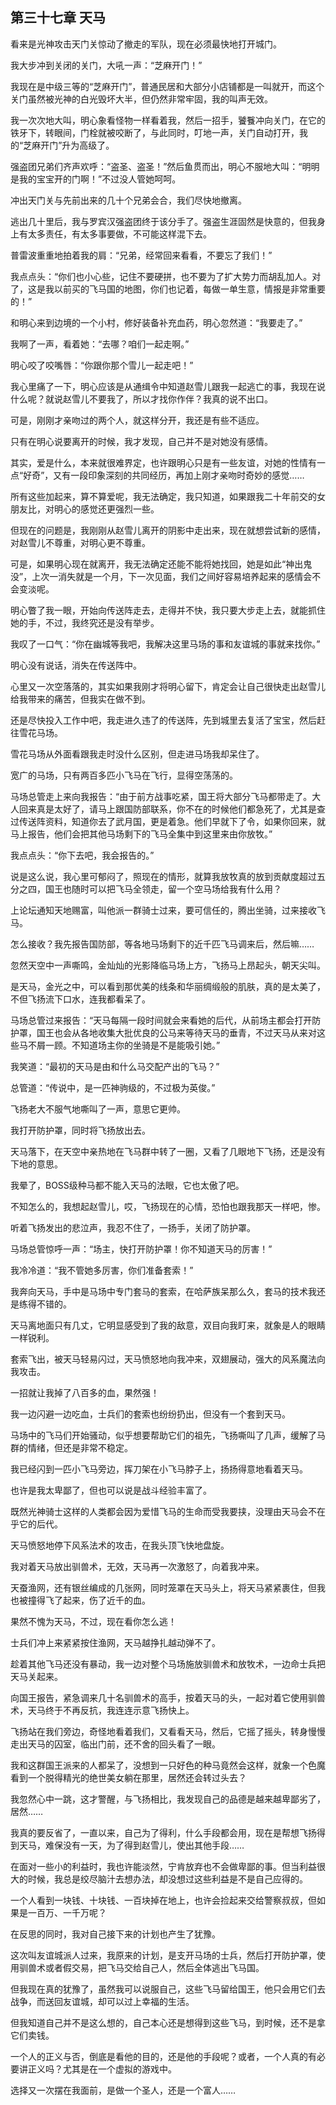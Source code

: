## 第三十七章 天马

看来是光神攻击天门关惊动了撤走的军队，现在必须最快地打开城门。

我大步冲到关闭的关门，大吼一声：“芝麻开门！”

我现在是中级三等的“芝麻开门”，普通民居和大部分小店铺都是一叫就开，而这个关门虽然被光神的白光毁坏大半，但仍然非常牢固，我的叫声无效。

我一次次地大叫，明心象看怪物一样看着我，然后一招手，饕餮冲向关门，在它的铁牙下，转眼间，门栓就被咬断了，与此同时，叮地一声，关门自动打开，我的“芝麻开门”升为高级了。

强盗团兄弟们齐声欢呼：“盗圣、盗圣！”然后鱼贯而出，明心不服地大叫：“明明是我的宝宝开的门啊！”不过没人管她呵呵。

冲出天门关与先前出来的几十个兄弟会合，我们尽快地撤离。

逃出几十里后，我与罗宾汉强盗团终于该分手了。强盗生涯固然是快意的，但我身上有太多责任，有太多事要做，不可能这样混下去。

普雷波重重地拍着我的肩：“兄弟，经常回来看看，不要忘了我们！”

我点点头：“你们也小心些，记住不要硬拼，也不要为了扩大势力而胡乱加人。对了，这是我以前买的飞马国的地图，你们也记着，每做一单生意，情报是非常重要的！”

和明心来到边境的一个小村，修好装备补充血药，明心忽然道：“我要走了。”

我啊了一声，看着她：“去哪？咱们一起走啊。”

明心咬了咬嘴唇：“你跟你那个雪儿一起走吧！”

我心里痛了一下，明心应该是从通缉令中知道赵雪儿跟我一起逃亡的事，我现在说什么呢？就说赵雪儿不要我了，所以才找你作伴？我真的说不出口。

可是，刚刚才亲吻过的两个人，就这样分开，我还是有些不适应。

只有在明心说要离开的时候，我才发现，自己并不是对她没有感情。

其实，爱是什么，本来就很难界定，也许跟明心只是有一些友谊，对她的性情有一点“好奇”，又有一段印象深刻的共同经历，再加上刚才亲吻时奇妙的感觉……

所有这些加起来，算不算爱呢，我无法确定，我只知道，如果跟我二十年前交的女朋友比，对明心的感觉还更强烈一些。

但现在的问题是，我刚刚从赵雪儿离开的阴影中走出来，现在就想尝试新的感情，对赵雪儿不尊重，对明心更不尊重。

可是，如果明心现在就离开，我无法确定还能不能将她找回，她是如此“神出鬼没”，上次一消失就是一个月，下一次见面，我们之间好容易培养起来的感情会不会变淡呢。

明心瞥了我一眼，开始向传送阵走去，走得并不快，我只要大步走上去，就能抓住她的手，不过，我终究还是没有举步。

我叹了一口气：“你在幽城等我吧，我解决这里马场的事和友谊城的事就来找你。”

明心没有说话，消失在传送阵中。

心里又一次空落落的，其实如果我刚才将明心留下，肯定会让自己很快走出赵雪儿给我带来的痛苦，但我实在做不到。

还是尽快投入工作中吧，我走进久违了的传送阵，先到城里去复活了宝宝，然后赶往雪花马场。

雪花马场从外面看跟我走时没什么区别，但走进马场我却呆住了。

宽广的马场，只有两百多匹小飞马在飞行，显得空荡荡的。

马场总管走上来向我报告：“由于前方战事吃紧，国王将大部分飞马都带走了。大人回来真是太好了，请马上跟国防部联系，你不在的时候他们都急死了，尤其是查过传送阵资料，知道你去了武月国，更是着急。他们早就下了令，如果你回来，就马上报告，他们会把其他马场剩下的飞马全集中到这里来由你放牧。”

我点点头：“你下去吧，我会报告的。”

说是这么说，我心里可郁闷了，照现在的情形，就算我放牧真的放到贡献度超过五分之四，国王也随时可以把飞马全领走，留一个空马场给我有什么用？

上论坛通知天地赐富，叫他派一群骑士过来，要可信任的，腾出坐骑，过来接收飞马。

怎么接收？我先报告国防部，等各地马场剩下的近千匹飞马调来后，然后嘛……

忽然天空中一声嘶鸣，金灿灿的光影降临马场上方，飞扬马上昂起头，朝天尖叫。

是天马，金光之中，可以看到那优美的线条和华丽绸缎般的肌肤，真的是太美了，不但飞扬流下口水，连我都看呆了。

马场总管过来报告：“天马每隔一段时间就会来看她的后代，从前场主都会打开防护罩，国王也会从各地收集大批优良的公马来等待天马的垂青，不过天马从来对这些马不屑一顾。不知道场主你的坐骑是不是能吸引她。”

我笑道：“最初的天马是由和什么马交配产出的飞马？”

总管道：“传说中，是一匹神驹级的，不过极为英俊。”

飞扬老大不服气地嘶叫了一声，意思它更帅。

我打开防护罩，同时将飞扬放出去。

天马落下，在天空中亲热地在飞马群中转了一圈，又看了几眼地下飞扬，还是没有下地的意思。

我晕了，BOSS级种马都不能入天马的法眼，它也太傲了吧。

不知怎么的，我想起赵雪儿，哎，飞扬现在的心情，恐怕也跟我那天一样吧，惨。

听着飞扬发出的悲泣声，我忍不住了，一扬手，关闭了防护罩。

马场总管惊呼一声：“场主，快打开防护罩！你不知道天马的厉害！”

我冷冷道：“我不管她多厉害，你们准备套索！”

我奔向天马，手中是马场中专门套马的套索，在哈萨族呆那么久，套马的技术我还是练得不错的。

天马离地面只有几丈，它明显感受到了我的敌意，双目向我盯来，就象是人的眼睛一样锐利。

套索飞出，被天马轻易闪过，天马愤怒地向我冲来，双翅展动，强大的风系魔法向我攻击。

一招就让我掉了八百多的血，果然强！

我一边闪避一边吃血，士兵们的套索也纷纷扔出，但没有一个套到天马。

马场中的飞马们开始骚动，似乎想要帮助它们的祖先，飞扬嘶叫了几声，缓解了马群的情绪，但还是非常不稳定。

我已经闪到一匹小飞马旁边，挥刀架在小飞马脖子上，扬扬得意地看着天马。

也许是我太卑鄙了，但也可以说是战斗经验丰富了。

既然光神骑士这样的人类都会因为爱惜飞马的生命而受我要挟，没理由天马会不在乎它的后代。

天马愤怒地停下风系法术的攻击，在我头顶飞快地盘旋。

我对着天马放出驯兽术，无效，天马再一次激怒了，向着我冲来。

天蚕渔网，还有银丝编成的几张网，同时笼罩在天马头上，将天马紧紧裹住，但我也被撞得飞了起来，伤了近千的血。

果然不愧为天马，不过，现在看你怎么逃！

士兵们冲上来紧紧按住渔网，天马越挣扎越动弹不了。

趁着其他飞马还没有暴动，我一边对整个马场施放驯兽术和放牧术，一边命士兵把天马关起来。

向国王报告，紧急调来几十名驯兽术的高手，按着天马的头，一起对着它使用驯兽术，天马终于不再反抗，我连连示意飞扬快上。

飞扬站在我们旁边，奇怪地看着我们，又看看天马，然后，它摇了摇头，转身慢慢走出天马的囚室，临出门前，还不舍的回头看了一眼。

我和这群国王派来的人都呆了，没想到一只好色的种马竟然会这样，就象一个色魔看到一个脱得精光的绝世美女躺在那里，居然还会转过头去？

我忽然心中一跳，这才警醒，与飞扬相比，我发现自己的品德是越来越卑鄙劣了，居然……

我真的要反省了，一直以来，自己为了得利，什么手段都会用，现在是帮想飞扬得到天马，难保没有一天，为了得到赵雪儿，使出其他手段……

在面对一些小的利益时，我也许能淡然，宁肯放弃也不会做卑鄙的事。但当利益很大的时候，我总是绞尽脑汁去想办法，却没想过这些利益是不是自己应得的。

一个人看到一块钱、十块钱、一百块掉在地上，也许会捡起来交给警察叔叔，但如果是一百万、一千万呢？

在反思的同时，我对自己接下来的计划也产生了犹豫。

这次叫友谊城派人过来，我原来的计划，是支开马场的士兵，然后打开防护罩，使用驯兽术或者假交易，把飞马交给自己人，然后全体逃出飞马国。

但我现在真的犹豫了，虽然我可以说服自己，这些飞马留给国王，他只会用它们去战争，而送回友谊城，却可以过上幸福的生活。

但我知道自己并不是这么想的，自己本心还是想得到这些飞马，到时候，还不是拿它们卖钱。

一个人的正义与否，倒底是看他的目的，还是他的手段呢？或者，一个人真的有必要讲正义吗？尤其是在一个虚拟的游戏中。

选择又一次摆在我面前，是做一个圣人，还是一个富人……

